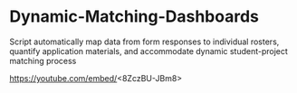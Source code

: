 # Dynamic-Matching-Dashboards
Script automatically map data from form responses to individual rosters, quantify application materials, and accommodate dynamic student-project matching process

https://youtube.com/embed/<8ZczBU-JBm8>
